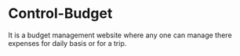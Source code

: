 # Control-Budget
It is a budget management website where any one can manage there expenses for daily basis or for a trip.
